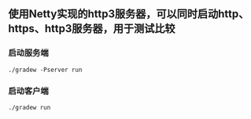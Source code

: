 ## 使用Netty实现的http3服务器，可以同时启动http、https、http3服务器，用于测试比较
### 启动服务端
```shell
./gradew -Pserver run
```
### 启动客户端
```shell
./gradew run
```
